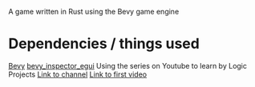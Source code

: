 A game written in Rust using the Bevy game engine

# Dependencies / things used
[Bevy](https://bevyengine.org/)
[bevy_inspector_egui](https://github.com/jakobhellermann/bevy-inspector-egui)
Using the series on Youtube to learn by Logic Projects [Link to channel](https://www.youtube.com/@logicprojects) [Link to first video](https://www.youtube.com/watch?v=VSnhfm00Vz4)
